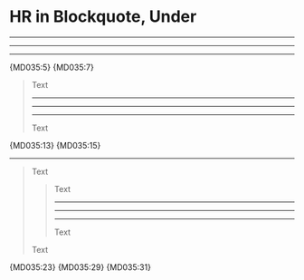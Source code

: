 # HR in Blockquote, Under

___

---

***

{MD035:5} {MD035:7}

> Text
>
> ---
>
> ***
>
> ___
>
> Text

{MD035:13} {MD035:15}

_ _ _

> Text
>
> > Text
> >
> > ---
> >
> > ***
> >
> > ___
> >
> > Text
>
> Text

{MD035:23} {MD035:29} {MD035:31}
